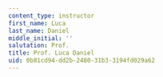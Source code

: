 ```yaml
---
content_type: instructor
first_name: Luca
last_name: Daniel
middle_initial: ''
salutation: Prof.
title: Prof. Luca Daniel
uid: 0b81cd94-dd2b-2480-31b3-3194fd029a62
---
```

